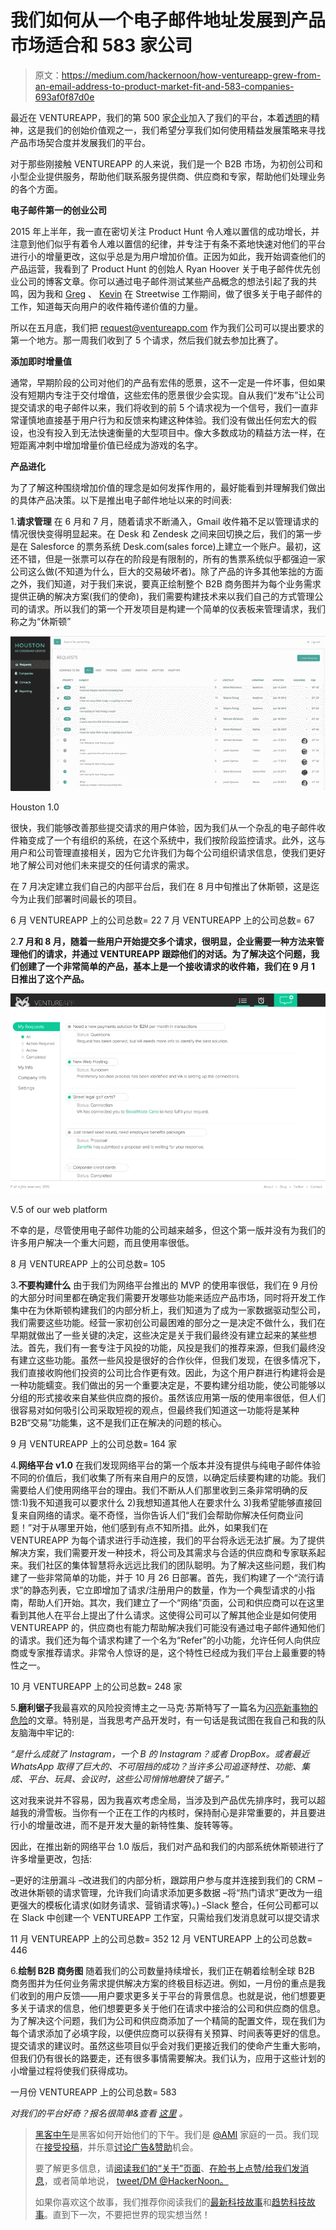 # 我们如何从一个电子邮件地址发展到产品市场适合和 583 家公司

> 原文：<https://medium.com/hackernoon/how-ventureapp-grew-from-an-email-address-to-product-market-fit-and-583-companies-693af0f87d0e>

最近在 VENTUREAPP，我们的第 500 家[企业](https://hackernoon.com/tagged/business)加入了我们的平台，本着[透明](https://hackernoon.com/tagged/transparrency)的精神，这是我们的创始价值观之一，我们希望分享我们如何使用精益发展策略来寻找产品市场契合度并发展我们的平台。

对于那些刚接触 VENTUREAPP 的人来说，我们是一个 B2B 市场，为初创公司和小型企业提供服务，帮助他们联系服务提供商、供应商和专家，帮助他们处理业务的各个方面。

**电子邮件第一的创业公司**

2015 年上半年，我一直在密切关注 Product Hunt 令人难以置信的成功增长，并注意到他们似乎有着令人难以置信的纪律，并专注于有条不紊地快速对他们的平台进行小的增量更改，这似乎总是为用户增加价值。正因为如此，我开始调查他们的产品运营，我看到了 Product Hunt 的创始人 Ryan Hoover 关于电子邮件优先创业公司的博客文章。你可以通过电子邮件测试某些产品概念的想法引起了我的共鸣，因为我和 [Greg](http://twitter.com/sliggity) 、 [Kevin](http://twitter.com/kmccarth) 在 Streetwise 工作期间，做了很多关于电子邮件的工作，知道每天向用户的收件箱传递价值的力量。

所以在五月底，我们把 request@ventureapp.com 作为我们公司可以提出要求的第一个地方。那一周我们收到了 5 个请求，然后我们就去参加比赛了。

**添加即时增量值**

通常，早期阶段的公司对他们的产品有宏伟的愿景，这不一定是一件坏事，但如果没有短期内专注于交付增值，这些宏伟的愿景很少会实现。自从我们“发布”让公司提交请求的电子邮件以来，我们将收到的前 5 个请求视为一个信号，我们一直非常谨慎地直接基于用户行为和反馈来构建这种体验。我们没有做出任何宏大的假设，也没有投入到无法快速衡量的大型项目中。像大多数成功的精益方法一样，在短距离冲刺中增加增量价值已经成为游戏的名字。

**产品进化**

为了了解这种围绕增加价值的理念是如何发挥作用的，最好能看到并理解我们做出的具体产品决策。以下是推出电子邮件地址以来的时间表:

1.**请求管理**
在 6 月和 7 月，随着请求不断涌入，Gmail 收件箱不足以管理请求的情况很快变得明显起来。在 Desk 和 Zendesk 之间来回切换之后，我们的第一步是在 Salesforce 的票务系统 Desk.com(sales force)上建立一个账户。最初，这还不错，但是一张票可以存在的阶段是有限制的，所有的售票系统似乎都强迫一家公司这么做(不知道为什么，巨大的交易破坏者)。除了产品的许多其他笨拙的方面之外，我们知道，对于我们来说，要真正绘制整个 B2B 商务图并为每个业务需求提供正确的解决方案(我们的使命)，我们需要构建技术来以我们自己的方式管理公司的请求。所以我们的第一个开发项目是构建一个简单的仪表板来管理请求，我们称之为“休斯顿”

![](img/3dfbd5bc0d77f1c321174fd154d42e46.png)

Houston 1.0

很快，我们能够改善那些提交请求的用户体验，因为我们从一个杂乱的电子邮件收件箱变成了一个有组织的系统，在这个系统中，我们按阶段监控请求。此外，这与用户和公司管理直接相关，因为它允许我们为每个公司组织请求信息，使我们更好地了解公司对他们未来提交的任何请求的需求。

在 7 月决定建立我们自己的内部平台后，我们在 8 月中旬推出了休斯顿，这是迄今为止我们部署时间最长的项目。

6 月 VENTUREAPP 上的公司总数= 22
7 月 VENTUREAPP 上的公司总数= 67

2.**7 月和 8 月，随着一些用户开始提交多个请求，很明显，企业需要一种方法来管理他们的请求，并通过 VENTUREAPP 跟踪他们的对话。为了解决这个问题，我们创建了一个非常简单的产品，基本上是一个接收请求的收件箱，我们在 9 月 1 日推出了这个产品。**

![](img/96b3c6606a9cab77afb325603efb7d2e.png)

V.5 of our web platform

不幸的是，尽管使用电子邮件功能的公司越来越多，但这个第一版并没有为我们的许多用户解决一个重大问题，而且使用率很低。

8 月 VENTUREAPP 上的公司总数= 105

3.**不要构建什么**
由于我们为网络平台推出的 MVP 的使用率很低，我们在 9 月份的大部分时间里都在确定我们需要开发哪些功能来适应产品市场，同时将开发工作集中在为休斯顿构建我们的内部分析上，我们知道为了成为一家数据驱动型公司，我们需要这些功能。经营一家初创公司最困难的部分之一是决定不做什么，我们在早期就做出了一些关键的决定，这些决定是关于我们最终没有建立起来的某些想法。首先，我们有一套专注于风投的功能，风投是我们的推荐来源，但我们最终没有建立这些功能。虽然一些风投是很好的合作伙伴，但我们发现，在很多情况下，我们直接收购他们投资的公司比合作更有效。因此，为这个用户群进行构建将会是一种功能蠕变。我们做出的另一个重要决定是，不要构建分组功能，使公司能够以分组的形式接收来自某些供应商的报价。虽然该应用第一版的使用率很低，但人们很容易对如何吸引公司采取短视的观点，但最终我们知道这一功能将是某种 B2B“交易”功能集，这不是我们正在解决的问题的核心。

9 月 VENTUREAPP 上的公司总数= 164 家

4.**网络平台 v1.0**
在我们发现网络平台的第一个版本并没有提供与纯电子邮件体验不同的价值后，我们收集了所有来自用户的反馈，以确定后续要构建的功能。我们需要给人们使用网络平台的理由。我们不断从人们那里收到三条非常明确的反馈:1)我不知道我可以要求什么 2)我想知道其他人在要求什么 3)我希望能够直接回复来自网络的请求。毫不奇怪，当你告诉人们“我们会帮助你解决任何商业问题！”对于从哪里开始，他们感到有点不知所措。此外，如果我们在 VENTUREAPP 为每个请求进行手动连接，我们的平台将永远无法扩展。为了提供解决方案，我们需要开发一种技术，将公司及其需求与合适的供应商和专家联系起来。我们社区的集体智慧将永远远比我们的团队聪明。为了解决这些问题，我们构建了一些非常简单的功能，并于 10 月 26 日部署。首先，我们构建了一个“流行请求”的静态列表，它立即增加了请求/注册用户的数量，作为一个典型请求的小指南，帮助人们开始。其次，我们建立了一个“网络”页面，公司和供应商可以在这里看到其他人在平台上提出了什么请求。这使得公司可以了解其他企业是如何使用 VENTUREAPP 的，供应商也有能力帮助解决我们可能没有通过电子邮件通知他们的请求。我们还为每个请求构建了一个名为“Refer”的小功能，允许任何人向供应商或专家推荐请求。非常令人惊讶的是，这个特性已经成为我们平台上最重要的特性之一。

10 月 VENTUREAPP 上的公司总数= 248 家

5.**磨利锯子**我最喜欢的风险投资博主之一马克·苏斯特写了一篇名为[闪亮新事物的危险](http://www.bothsidesofthetable.com/2013/08/20/the-perils-of-shiny-new-objects/)的文章。特别是，当我思考产品开发时，有一句话是我试图在我自己和我的队友脑海中牢记的:

*“是什么成就了 Instagram，一个 B 的 Instagram？或者 DropBox。或者最近 WhatsApp 取得了巨大的、不可阻挡的成功？当许多公司追逐特性、功能、集成、平台、玩具、会议时，这些公司悄悄地磨快了锯子。”*

这对我来说并不容易，因为我喜欢考虑全局，当涉及到产品优先排序时，我可以超越我的滑雪板。当你有一个正在工作的内核时，保持耐心是非常重要的，并且要进行小的增量改进，而不是开发大量的新特性集、旋转等等。

因此，在推出新的网络平台 1.0 版后，我们对产品和我们的内部系统休斯顿进行了许多增量更改，包括:

–更好的注册漏斗
–改进我们的内部分析，跟踪用户参与度并连接到我们的 CRM
–改进休斯顿的请求管理，允许我们向请求添加更多数据
–将“热门请求”更改为一组更强大的模板化请求(如财务请求、营销请求等)。)
–Slack 整合，任何公司都可以在 Slack 中创建一个 VENTUREAPP 工作室，只需给我们发消息就可以提交请求

11 月 VENTUREAPP 上的公司总数= 352
12 月 VENTUREAPP 上的公司总数= 446

6.**绘制 B2B 商务图**
随着我们的公司数量持续增长，我们正在朝着绘制全球 B2B 商务图并为任何业务需求提供解决方案的终极目标迈进。例如，一月份的重点是我们收到的用户反馈——用户要求更多关于平台的背景信息。也就是说，他们想要更多关于请求的信息，他们想要更多关于他们在请求中接洽的公司和供应商的信息。为了解决这个问题，我们为公司和供应商添加了一个精简的配置文件，现在我们为每个请求添加了必填字段，以便供应商可以获得有关预算、时间表等更好的信息。提交请求的建议时。虽然这些项目似乎会对我们更接近我们的使命产生重大影响，但我们仍有很长的路要走，还有很多事情需要解决。我们认为，应用于这些计划的小增量过程将使我们获得成功。

一月份 VENTUREAPP 上的公司总数= 583

*对我们的平台好奇？报名很简单&查看* [*这里*](http://ventureapp.com/signup) *。*

> [黑客中午](http://bit.ly/Hackernoon)是黑客如何开始他们的下午。我们是 [@AMI](http://bit.ly/atAMIatAMI) 家庭的一员。我们现在[接受投稿](http://bit.ly/hackernoonsubmission)，并乐意[讨论广告&赞助](mailto:partners@amipublications.com)机会。
> 
> 要了解更多信息，请[阅读我们的“关于”页面](https://goo.gl/4ofytp)、[在脸书上点赞/给我们发消息](http://bit.ly/HackernoonFB)，或者简单地说， [tweet/DM @HackerNoon。](https://goo.gl/k7XYbx)
> 
> 如果你喜欢这个故事，我们推荐你阅读我们的[最新科技故事](http://bit.ly/hackernoonlatestt)和[趋势科技故事](https://hackernoon.com/trending)。直到下一次，不要把世界的现实想当然！